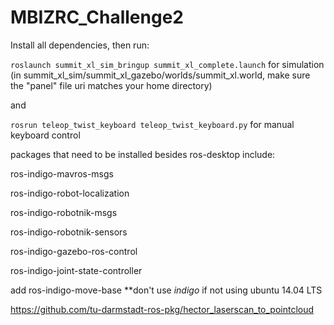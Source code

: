 # MBIZRC_Challenge2

Install all dependencies, then run:

`roslaunch summit_xl_sim_bringup summit_xl_complete.launch` for simulation (in summit_xl_sim/summit_xl_gazebo/worlds/summit_xl.world, make sure the "panel" file uri matches your home directory)

and

`rosrun teleop_twist_keyboard teleop_twist_keyboard.py` for manual keyboard control

packages that need to be installed besides ros-desktop 
include: 

ros-indigo-mavros-msgs

ros-indigo-robot-localization

ros-indigo-robotnik-msgs

ros-indigo-robotnik-sensors 

ros-indigo-gazebo-ros-control

ros-indigo-joint-state-controller

add ros-indigo-move-base
**don't use *indigo* if not using ubuntu 14.04 LTS 

https://github.com/tu-darmstadt-ros-pkg/hector_laserscan_to_pointcloud
